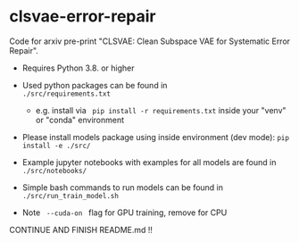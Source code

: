 # clsvae-error-repair

Code for arxiv pre-print "CLSVAE: Clean Subspace VAE for Systematic Error Repair".

- Requires Python 3.8. or higher

- Used python packages can be found in <code> ./src/requirements.txt </code>
    - e.g. install via  <code> pip install -r  requirements.txt</code> inside your "venv" or "conda" environment

- Please install models package using inside environment (dev mode): <code>pip install -e ./src/</code>

- Example jupyter notebooks with examples for all models are found in <code> ./src/notebooks/ </code>

- Simple bash commands to run models can be found in <code> ./src/run_train_model.sh </code>

- Note <code> --cuda-on </code> flag for GPU training, remove for CPU

CONTINUE AND FINISH README.md !!
